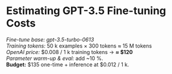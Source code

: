 # Estimating GPT-3.5 Fine-tuning Costs

*Fine-tune base:* *gpt-3.5-turbo-0613*  
*Training tokens:* 50 k examples × 300 tokens ≈ 15 M tokens  
*OpenAI price:* $0.008 / 1 k training tokens → **≈ $120**  
*Parameter warm-up & eval:* add ~10 %.  
**Budget:** $135 one-time + inference at $0.012 / 1 k.
